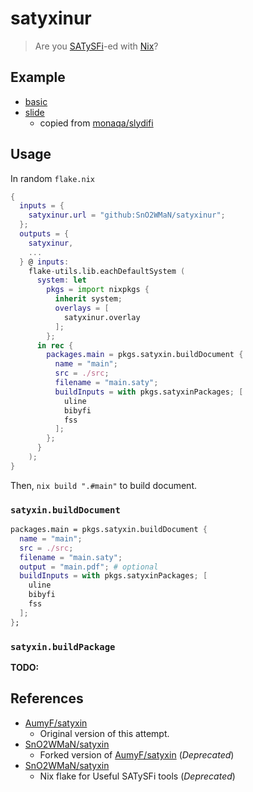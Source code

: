# satyxinur

> Are you [SATySFi](https://github.com/gfngfn/SATySFi)-ed with [Nix](https://nixos.org/)?

## Example

- [basic](https://github.com/SnO2WMaN/satyxinur/tree/main/example/basic)
- [slide](https://github.com/SnO2WMaN/satyxinur/tree/main/example/slide)
  - copied from [monaqa/slydifi](https://github.com/monaqa/slydifi/tree/e9d0f57c9e27c77888582eaa9ad8b9fd35a12828/doc)

## Usage

In random `flake.nix`

```nix
{
  inputs = { 
    satyxinur.url = "github:SnO2WMaN/satyxinur"; 
  };
  outputs = { 
    satyxinur, 
    ...
  } @ inputs:
    flake-utils.lib.eachDefaultSystem (
      system: let
        pkgs = import nixpkgs {
          inherit system;
          overlays = [ 
            satyxinur.overlay 
          ];
        };
      in rec {
        packages.main = pkgs.satyxin.buildDocument {
          name = "main";
          src = ./src;
          filename = "main.saty";
          buildInputs = with pkgs.satyxinPackages; [
            uline
            bibyfi
            fss
          ];
        };
      }
    );
}
```

Then, `nix build ".#main"` to build document.

### `satyxin.buildDocument`

```nix
packages.main = pkgs.satyxin.buildDocument {
  name = "main";
  src = ./src;
  filename = "main.saty";
  output = "main.pdf"; # optional
  buildInputs = with pkgs.satyxinPackages; [
    uline
    bibyfi
    fss
  ];
};
```

### `satyxin.buildPackage`

**TODO:**

## References

- [AumyF/satyxin](https://github.com/AumyF/satyxin)
  - Original version of this attempt.
- [SnO2WMaN/satyxin](https://github.com/SnO2WMaN/satyxin)
  - Forked version of [AumyF/satyxin](https://github.com/AumyF/satyxin) (_Deprecated_)
- [SnO2WMaN/satyxin](https://github.com/SnO2WMaN/satysfi-tools-nix)
  - Nix flake for Useful SATySFi tools (_Deprecated_)
